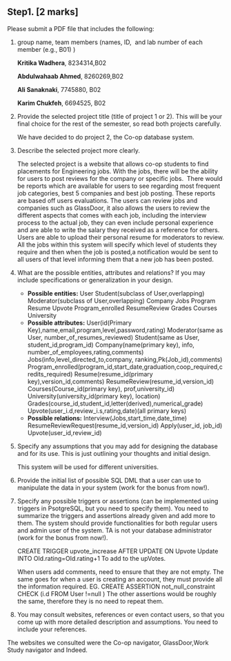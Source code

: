 
## Step1. [2 marks]

Please submit a PDF file that includes the following:

1. group name, team members (names, ID,  and lab number of each member (e.g., B01) )

    **Kritika Wadhera**, 8234314,B02
    
    **Abdulwahaab Ahmed**, 8260269,B02
    
    **Ali Sanaknaki**,  7745880, B02
    
    **Karim Chukfeh**, 6694525, B02

2. Provide the selected project title (title of project 1 or 2). This will be your final choice for the rest of the semester, so read both projects carefully. 

    We have decided to do project 2, the Co-op database system.

3. Describe the selected project more clearly. 

    The selected project is a website that allows co-op students to find placements for Engineering jobs. With the jobs, there will be the ability for users to post reviews for the company or specific jobs.  There would be reports which are available for users to see regarding most frequent job categories, best 5 companies and best job posting. These reports are based off users evaluations. The users can review jobs and companies such as GlassDoor, it also allows the users to review the different aspects that comes with each job, including the interview process to the actual job, they can even include personal experience and are able to write the salary they received as a reference for others. Users are able to upload their personal resume for moderators to review. All the jobs within this system will specify which level of students they require and then when the job is posted,a notification would be sent to all users of that level informing them that a new job has been posted.

4. What are the possible entities, attributes and relations? If you may include specifications or generalization in your design.  
    - **Possible entities:**
    User
    Student(subclass of User,overlapping)
    Moderator(subclass of User,overlapping)
    Company
    Jobs
    Program
    Resume
    Upvote
    Program_enrolled
    ResumeReview
    Grades
    Courses 
    University
    - **Possible attributes:**
    User(id(Primary Key),name,email,program,level,password,rating)
    Moderator(same as User, number_of_resumes_reviewed)
    Student(same as User, student_id,program_id) 
    Company(name(primary key), info, number_of_employees,rating,comments)
    Jobs(info,level_directed_to,company, ranking,Pk(Job_id),comments)
    Program_enrolled(program_id,start_date,graduation,coop_required,credits_required)
    Resume(resume_id(primary key),version_id,comments)
    ResumeReview(resume_id,version_id)
    Courses(Course_id(primary key), prof,university_id)
    University(university_id(primary key), location)
    Grades(course_id,student_id,letter(derived),numerical_grade)
    Upvote(user_i.d,review_i.s,rating,date)(all primary keys)
    - **Possible relations:**
    Interview(Jobs,start_time,date_time)
    ResumeReviewRequest(resume_id,version_id)
    Apply(user_id, job_id)
    Upvote(user_id,review_id)

5. Specify any assumptions that you may add for designing the database and for its use. This is just outlining your thoughts and initial design.  

    This system will be used for different universities.

6. Provide the initial list of possible SQL DML that a user can use to manipulate the data in your system (work for the bonus from now!). 

7. Specify any possible triggers or assertions (can be implemented using triggers in PsotgreSQL, but you need to specify them). You need to summarize the triggers and assertions already given and add more to them. The system should provide functionalities for both regular users and admin user of the system. TA is not your database administrator (work for the bonus from now!). 

    CREATE TRIGGER upvote_increase
    AFTER UPDATE ON Upvote
    Update INTO Old.rating=Old.rating+1
    To add to the upVotes.
    
    When users add comments, need to ensure that they are not empty. The same goes for when a user is creating an account, they must provide all the information required. EG.
    CREATE ASSERTION not_null_constraint
    CHECK (i.d FROM User !=null ) 
    The other assertions would be roughly the same, therefore they is no need to repeat them.


8. You may consult websites, references or even contact users, so that you come up with more detailed description and assumptions. You need to include your references. 

 The websites we consulted were the Co-op navigator, GlassDoor,Work Study navigator and Indeed.
